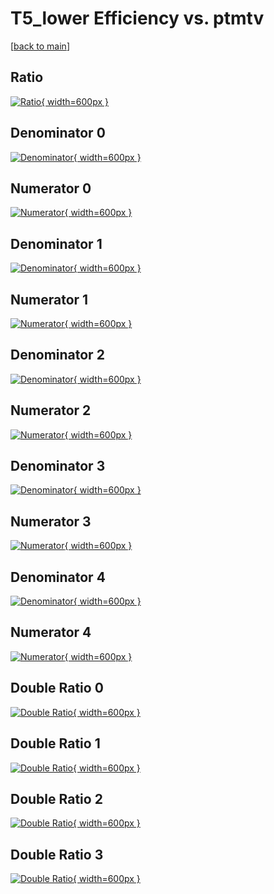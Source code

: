 # T5_lower Efficiency vs. ptmtv

[[back to main](./)]



## Ratio

[![Ratio](../mtv/var/T5_lower_loweta_11_0_eff_ptmtv.png){ width=600px }](../mtv/var/T5_lower_loweta_11_0_eff_ptmtv.pdf)

## Denominator 0

[![Denominator](../mtv/den/T5_lower_loweta_11_0_eff_ptmtv_den0.png){ width=600px }](../mtv/den/T5_lower_loweta_11_0_eff_ptmtv_den0.pdf)

## Numerator 0

[![Numerator](../mtv/num/T5_lower_loweta_11_0_eff_ptmtv_num0.png){ width=600px }](../mtv/num/T5_lower_loweta_11_0_eff_ptmtv_num0.pdf)

## Denominator 1

[![Denominator](../mtv/den/T5_lower_loweta_11_0_eff_ptmtv_den1.png){ width=600px }](../mtv/den/T5_lower_loweta_11_0_eff_ptmtv_den1.pdf)

## Numerator 1

[![Numerator](../mtv/num/T5_lower_loweta_11_0_eff_ptmtv_num1.png){ width=600px }](../mtv/num/T5_lower_loweta_11_0_eff_ptmtv_num1.pdf)

## Denominator 2

[![Denominator](../mtv/den/T5_lower_loweta_11_0_eff_ptmtv_den2.png){ width=600px }](../mtv/den/T5_lower_loweta_11_0_eff_ptmtv_den2.pdf)

## Numerator 2

[![Numerator](../mtv/num/T5_lower_loweta_11_0_eff_ptmtv_num2.png){ width=600px }](../mtv/num/T5_lower_loweta_11_0_eff_ptmtv_num2.pdf)

## Denominator 3

[![Denominator](../mtv/den/T5_lower_loweta_11_0_eff_ptmtv_den3.png){ width=600px }](../mtv/den/T5_lower_loweta_11_0_eff_ptmtv_den3.pdf)

## Numerator 3

[![Numerator](../mtv/num/T5_lower_loweta_11_0_eff_ptmtv_num3.png){ width=600px }](../mtv/num/T5_lower_loweta_11_0_eff_ptmtv_num3.pdf)

## Denominator 4

[![Denominator](../mtv/den/T5_lower_loweta_11_0_eff_ptmtv_den4.png){ width=600px }](../mtv/den/T5_lower_loweta_11_0_eff_ptmtv_den4.pdf)

## Numerator 4

[![Numerator](../mtv/num/T5_lower_loweta_11_0_eff_ptmtv_num4.png){ width=600px }](../mtv/num/T5_lower_loweta_11_0_eff_ptmtv_num4.pdf)

## Double Ratio 0

[![Double Ratio](../mtv/ratio/T5_lower_loweta_11_0_eff_ptmtv_ratio0.png){ width=600px }](../mtv/ratio/T5_lower_loweta_11_0_eff_ptmtv_ratio0.pdf)

## Double Ratio 1

[![Double Ratio](../mtv/ratio/T5_lower_loweta_11_0_eff_ptmtv_ratio1.png){ width=600px }](../mtv/ratio/T5_lower_loweta_11_0_eff_ptmtv_ratio1.pdf)

## Double Ratio 2

[![Double Ratio](../mtv/ratio/T5_lower_loweta_11_0_eff_ptmtv_ratio2.png){ width=600px }](../mtv/ratio/T5_lower_loweta_11_0_eff_ptmtv_ratio2.pdf)

## Double Ratio 3

[![Double Ratio](../mtv/ratio/T5_lower_loweta_11_0_eff_ptmtv_ratio3.png){ width=600px }](../mtv/ratio/T5_lower_loweta_11_0_eff_ptmtv_ratio3.pdf)

